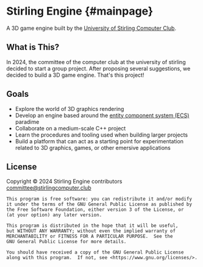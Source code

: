 # Stirling Engine {#mainpage}

A 3D game engine built by the [University of Stirling Computer Club][uscc].

[uscc]: https://stirlingcomputer.club

## What is This?

In 2024, the committee of the computer club at the university of stirling decided to start a group project. After proposing several suggestions, we decided to build a 3D game engine. That's this project!

## Goals

* Explore the world of 3D graphics rendering
* Develop an engine based around the [entity component system (ECS)][ecs] paradime
* Collaborate on a medium-scale C++ project
* Learn the procedures and tooling used when building larger projects
* Build a platform that can act as a starting point for experimentation related to 3D graphics, games, or other emersive applications

[ecs]: https://github.com/SanderMertens/ecs-faq?tab=readme-ov-file#what-is-ecs

## License

Copyright &copy; 2024  Stirling Engine contributors <committee@stirlingcomputer.club>

    This program is free software: you can redistribute it and/or modify
    it under the terms of the GNU General Public License as published by
    the Free Software Foundation, either version 3 of the License, or
    (at your option) any later version.

    This program is distributed in the hope that it will be useful,
    but WITHOUT ANY WARRANTY; without even the implied warranty of
    MERCHANTABILITY or FITNESS FOR A PARTICULAR PURPOSE.  See the
    GNU General Public License for more details.

    You should have received a copy of the GNU General Public License
    along with this program.  If not, see <https://www.gnu.org/licenses/>.